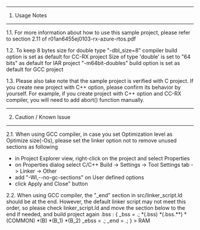 ---------------
1. Usage Notes
---------------
1.1. For more information about how to use this sample project, 
please refer to section 2.11 of r01an6455ej0103-rx-azure-rtos.pdf

1.2. To keep 8 bytes size for double type
 "-dbl_size=8" compiler build option is set as default for CC-RX project
 Size of type 'double' is set to "64 bits" as default for IAR project
 "-m64bit-doubles" build option is set as default for GCC project

1.3. Please also take note that the sample project is verified with C project.
If you create new project with C++ option, please confirm its behavior by yourself.
For example, if you create project with C++ option and CC-RX compiler, you will need to add abort() function manually.

------------------------
2. Caution / Known Issue
------------------------
2.1. When using GCC compiler, in case you set Optimization level as Optimize size(-Os), please set the linker option not to remove unused sections as following
- in Project Explorer view, right-click on the project and select Properties
- on Properties dialog select C/C++ Build -> Settings -> Tool Settings tab -> Linker -> Other
- add "-Wl,--no-gc-sections" on User defined options
- click Apply and Close" button

2.2. When using GCC compiler, the "_end" section in src/linker_script.ld should be at the end. However, the default linker script may not meet this order, so please check linker_script.ld and move the section below to the end if needed, and build project again
.bss :
{
	_bss = .;
	*(.bss)
	*(.bss.**)
	*(COMMON)
	*(B)
	*(B_1)
	*(B_2)
	_ebss = .;
	_end = .;
} > RAM
